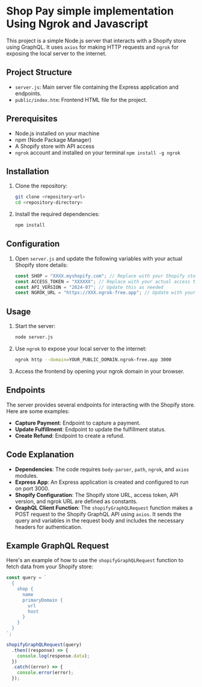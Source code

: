 # Shop Pay simple implementation Using Ngrok and Javascript

This project is a simple Node.js server that interacts with a Shopify store using GraphQL. It uses `axios` for making HTTP requests and `ngrok` for exposing the local server to the internet.

## Project Structure

- `server.js`: Main server file containing the Express application and endpoints.
- `public/index.htm`: Frontend HTML file for the project.

## Prerequisites

- Node.js installed on your machine
- npm (Node Package Manager)
- A Shopify store with API access
- `ngrok` account and installed on your terminal `npm install -g ngrok`

## Installation

1. Clone the repository:

   ```sh
   git clone <repository-url>
   cd <repository-directory>
   ```

2. Install the required dependencies:
   ```sh
   npm install
   ```

## Configuration

1. Open `server.js` and update the following variables with your actual Shopify store details:
   ```javascript
   const SHOP = "XXXX.myshopify.com"; // Replace with your Shopify store
   const ACCESS_TOKEN = "XXXXXX"; // Replace with your actual access token
   const API_VERSION = "2024-07"; // Update this as needed
   const NGROK_URL = "https://XXX.ngrok-free.app"; // Update with your ngrok URL
   ```

## Usage

1. Start the server:

   ```sh
   node server.js
   ```

2. Use `ngrok` to expose your local server to the internet:

   ```sh
   ngrok http --domain=YOUR_PUBLIC_DOMAIN.ngrok-free.app 3000
   ```

3. Access the frontend by opening your ngrok domain in your browser.

## Endpoints

The server provides several endpoints for interacting with the Shopify store. Here are some examples:

- **Capture Payment**: Endpoint to capture a payment.
- **Update Fulfillment**: Endpoint to update the fulfillment status.
- **Create Refund**: Endpoint to create a refund.

## Code Explanation

- **Dependencies**: The code requires `body-parser`, `path`, `ngrok`, and `axios` modules.
- **Express App**: An Express application is created and configured to run on port 3000.
- **Shopify Configuration**: The Shopify store URL, access token, API version, and ngrok URL are defined as constants.
- **GraphQL Client Function**: The `shopifyGraphQLRequest` function makes a POST request to the Shopify GraphQL API using `axios`. It sends the query and variables in the request body and includes the necessary headers for authentication.

## Example GraphQL Request

Here's an example of how to use the `shopifyGraphQLRequest` function to fetch data from your Shopify store:

```javascript
const query = `
  {
    shop {
      name
      primaryDomain {
        url
        host
      }
    }
  }
`;

shopifyGraphQLRequest(query)
  .then((response) => {
    console.log(response.data);
  })
  .catch((error) => {
    console.error(error);
  });
```
